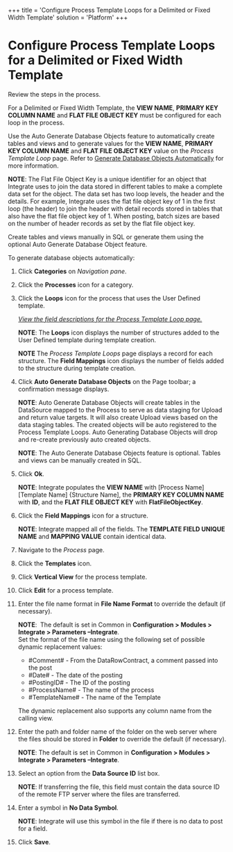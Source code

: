 +++
title = 'Configure Process Template Loops for a Delimited or Fixed Width Template'
solution = 'Platform'
+++

# Configure Process Template Loops for a Delimited or Fixed Width Template

<span id="Post Data Using UDF or Fixed Width Steps" class="popUpLink">Review
the steps in the process. </span>

For a Delimited or Fixed Width Template, the **VIEW NAME**, **PRIMARY
KEY COLUMN NAME** and **FLAT FILE OBJECT KEY** must be configured for
each loop in the process.

Use the Auto Generate Database Objects feature to automatically create
tables and views and to generate values for the **VIEW NAME**, **PRIMARY
KEY COLUMN NAME** and **FLAT FILE OBJECT KEY** value on the *Process
Template Loop* page. Refer to [Generate Database Objects
Automatically](Generate_Database_Objects_Automatically) for more
information.

**NOTE**: The Flat File Object Key is a unique identifier for an object
that Integrate uses to join the data stored in different tables to make
a complete data set for the object. The data set has two loop levels,
the header and the details. For example, Integrate uses the flat file
object key of 1 in the first loop (the header) to join the header with
detail records stored in tables that also have the flat file object key
of 1. When posting, batch sizes are based on the number of header
records as set by the flat file object key.

Create tables and views manually in SQL or generate them using the
optional Auto Generate Database Object feature.

To generate database objects automatically:

1.  Click **Categories** on *Navigation pane*.

2.  Click the **Processes** icon for a category.

3.  Click the **Loops** icon for the process that uses the User Defined
    template.
    
    *[View the field descriptions for the Process Template Loop
    page.](../Page_Desc/Process_Template_Loop)*
    
    **NOTE**: The **Loops** icon displays the number of structures added
    to the User Defined template during template creation.
    
    **NOTE** The *Process Template Loops* page displays a record for
    each structure. The **Field Mappings** icon displays the number of
    fields added to the structure during template creation.

4.  Click **Auto Generate Database Objects** on the Page toolbar; a
    confirmation message displays.
    
    **NOTE**: Auto Generate Database Objects will create tables in the
    DataSource mapped to the Process to serve as data staging for Upload
    and return value targets. It will also create Upload views based on
    the data staging tables. The created objects will be auto registered
    to the Process Template Loops. Auto Generating Database Objects will
    drop and re-create previously auto created objects.
    
    **NOTE**: The Auto Generate Database Objects feature is optional.
    Tables and views can be manually created in SQL.

5.  Click **Ok**.
    
    **NOTE**: Integrate populates the **VIEW NAME** with \[Process
    Name\] \[Template Name\] {Structure Name\], the **PRIMARY KEY COLUMN
    NAME** with **ID**, and the **FLAT FILE OBJECT KEY** with
    **FlatFileObjectKey**.

6.  Click the **Field Mappings** icon for a structure.
    
    **NOTE**: Integrate mapped all of the fields. The **TEMPLATE FIELD
    UNIQUE NAME** and **MAPPING VALUE** contain identical data.

7.  Navigate to the *Process* page.

8.  Click the **Templates** icon.

9.  Click **Vertical View** for the process template.

10. Click **Edit** for a process template.

11. Enter the file name format in **File Name Format** to override the
    default (if necessary).
    
    **NOTE**:  The default is set in Common in **Configuration \>
    Modules \> Integrate \> Parameters –Integrate**.  
    Set the format of the file name using the following set of possible
    dynamic replacement values:
    
      - \#Comment\# - From the DataRowContract, a comment passed into
        the post
      - \#Date\# - The date of the posting
      - \#PostingID\# - The ID of the posting
      - \#ProcessName\# - The name of the process
      - \#TemplateName\# - The name of the Template
    
    The dynamic replacement also supports any column name from the
    calling view.

12. Enter the path and folder name of the folder on the web server where
    the files should be stored in **Folder** to override the default (if
    necessary).
    
    **NOTE**: The default is set in Common in **Configuration \> Modules
    \> Integrate \> Parameters –Integrate**.

13. Select an option from the **Data Source ID** list box.
    
    **NOTE**: If transferring the file, this field must contain the data
    source ID of the remote FTP server where the files are transferred. 

14. Enter a symbol in **No Data Symbol**.
    
    **NOTE**: Integrate will use this symbol in the file if there is no
    data to post for a field.

15. Click **Save**.
